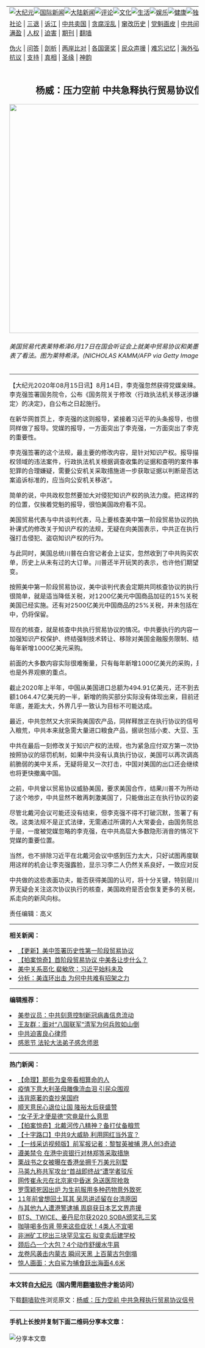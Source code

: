 <a name="1" id="1" target="_blank"></a><span id="1"></span>
<table align=center border="0"><tr><td colspan="2" VALIGN=TOP><a href="https://github.com/aecffq3870/djy/blob/master/gb/nsc413.md#1"><img src="https://raw.githubusercontent.com/aecffq3870/www/master/t/djy/1.jpg" title="大纪元"></a><a href="https://github.com/aecffq3870/djy/blob/master/gb/n24hr.md#1"><img src="https://raw.githubusercontent.com/aecffq3870/www/master/t/djy/3.jpg" title="国际新闻"></a><a href="https://github.com/aecffq3870/djy/blob/master/gb/nsc413.md#1"><img src="https://raw.githubusercontent.com/aecffq3870/www/master/t/djy/4.jpg" title="大陆新闻"></a><a href="https://github.com/aecffq3870/djy/blob/master/gb/news392.md#1"><img src="https://raw.githubusercontent.com/aecffq3870/www/master/t/djy/5.jpg" title="评论"></a><a href="https://github.com/aecffq3870/djy/blob/master/gb/news2007.md#1"><img src="https://raw.githubusercontent.com/aecffq3870/www/master/t/djy/6.jpg" title="文化"></a><a href="https://github.com/aecffq3870/djy/blob/master/gb/news2008.md#1"><img src="https://raw.githubusercontent.com/aecffq3870/www/master/t/djy/7.jpg" title="生活"></a><a href="https://github.com/aecffq3870/djy/blob/master/gb/ncyule.md#1"><img src="https://raw.githubusercontent.com/aecffq3870/www/master/t/djy/8.jpg" title="娱乐"></a><a href="https://github.com/aecffq3870/djy/blob/master/gb/nsc1002.md#1"><img src="https://raw.githubusercontent.com/aecffq3870/www/master/t/djy/9.jpg" title="健康"><a href="https://github.com/aecffq3870/djy/blob/master/gb/nf6092.md#1"><img src="https://raw.githubusercontent.com/aecffq3870/www/master/t/djy/10a.jpg" title="独家"></a><a href="https://github.com/aecffq3870/djy/blob/master/gb/nf4514.md#1"><img src="https://raw.githubusercontent.com/aecffq3870/www/master/t/djy/12a.jpg" title="头条"></a></td></tr>
<tr><td colspan="2" VALIGN=TOP><a target="_blank" href="https://github.com/aecffq3870/djy/blob/master/gb/9p.md#1">社论</a> | <a target="_blank" href="https://github.com/aecffq3870/djy/blob/master/gb/nf5657.md#1">三退</a> | <a target="_blank" href="https://github.com/aecffq3870/djy/blob/master/gb/nf6124.md#1">诉江</a> | <a target="_blank" href="https://github.com/aecffq3870/djy/blob/master/gb/nf1176117.md#1">中共卖国</a> | <a target="_blank" href="https://github.com/aecffq3870/djy/blob/master/gb/nf5773.md#1">贪腐淫乱</a> | <a target="_blank" href="https://github.com/aecffq3870/djy/blob/master/gb/nf1176115.md#1">窜改历史</a> | <a target="_blank" href="https://github.com/aecffq3870/djy/blob/master/gb/nf1176107.md#1">党魁画皮</a> | <a target="_blank" href="https://github.com/aecffq3870/djy/blob/master/gb/nf1320400.md#1">中共间谍</a> | <a target="_blank" href="https://github.com/aecffq3870/djy/blob/master/gb/nf1176114.md#1">破坏传统</a> | <a target="_blank" href="https://github.com/aecffq3870/ntdtv/blob/master/gb/prog447_1.md#1">恶贯满盈</a> | <a target="_blank" href="https://github.com/aecffq3870/djy/blob/master/gb/ncid278.md#1">人权</a> | <a target="_blank" href="https://github.com/aecffq3870/djy/blob/master/gb/nf1176111.md#1">迫害</a> | <a target="_blank" href="https://gitlab.com/szzdlab/mh-qikan/blob/master/README.md#1">期刊</a> | <a target="_blank" href="https://github.com/aecffq3870/www/blob/master/README.md?zsrh#8">翻墙</a></p><p><a target="_blank" href="https://github.com/aecffq3870/djy/blob/master/gb/nf5562.md#1">伪火</a> | <a target="_blank" href="https://github.com/aecffq3870/djy/blob/master/gb/nf4378.md#1">问答</a> | <a target="_blank" href="https://github.com/aecffq3870/djy/blob/master/gb/nf5792.md#1">剖析</a> | <a target="_blank" href="https://github.com/aecffq3870/djy/blob/master/gb/nf5735.md#1">两岸比对</a> | <a target="_blank" href="https://github.com/aecffq3870/djy/blob/master/gb/nf6119.md#1">各国褒奖</a> | <a target="_blank" href="https://github.com/aecffq3870/djy/blob/master/gb/nf6120.md#1">民众声援</a> | <a target="_blank" href="https://github.com/aecffq3870/djy/blob/master/gb/nf1188594.md#1">难忘记忆</a> | <a target="_blank" href="https://github.com/aecffq3870/djy/blob/master/gb/nf3180.md#1">海外弘传</a> | <a target="_blank" href="https://github.com/aecffq3870/djy/blob/master/gb/nf5410.md#1">万人上访</a> | <a target="_blank" href="https://github.com/aecffq3870/ntdtv/blob/master/gb/prog1530_1.md#1">和平抗议</a> | <a target="_blank" href="https://github.com/aecffq3870/djy/blob/master/gb/nf4386.md#1">支持</a> | <a target="_blank" href="https://github.com/aecffq3870/djy/blob/master/gb/nf4389.md#1">真相</a> | <a target="_blank" href="https://github.com/aecffq3870/djy/blob/master/gb/nf5790.md#1">圣缘</a> | <a target="_blank" href="https://github.com/aecffq3870/djy/blob/master/gb/nf4786.md#1">神韵</a></td></tr>
<tr><td VALIGN=TOP width="626"><h2 align=center>杨威：压力空前 中共急释执行贸易协议信号</h2>
<img width="600" src="https://i.epochtimes.com/assets/uploads/2019/12/GettyImages-1150582660-600x400-1.jpg" />
<h6>美国贸易代表莱特希泽6月17日在国会听证会上就美中贸易协议和美墨加贸易协议发表了看法。图为莱特希泽。(NICHOLAS KAMM/AFP via Getty Images)
</h6>
<hr>
	<p>【大纪元2020年08月15日讯】8月14日，<ahref="https://github.com/aecffq3870/djy/blob/master/gb/tag/%E6%9D%8E%E5%85%8B%E5%BC%BA.md#1">李克强</a>忽然获得党媒亲睐。新华社报导：李克强签署国务院令，公布《国务院关于修改〈行政执法机关移送涉嫌犯罪案件的规定〉的决定》，自公布之日起施行。</p>
<p>在新华网首页上，<ahref="https://github.com/aecffq3870/djy/blob/master/gb/tag/%E6%9D%8E%E5%85%8B%E5%BC%BA.md#1">李克强</a>的这则报导，紧接着习近平的头条报导，也很突出。央视也同样做了报导。党媒的报导，一方面突出了李克强，一方面突出了李克强签署的法规的重要性。</p>
<p>李克强签署的这个法规，最主要的修改内容，是针对知识产权。报导描述称，“知识产权领域的违法案件，行政执法机关根据调查收集的证据和查明的案件事实，认为存在犯罪的合理嫌疑，需要公安机关采取措施进一步获取证据以判断是否达到刑事案件立案追诉标准的，应当向公安机关移送”。</p>
<p>简单的说，中共政权忽然要加大对侵犯知识产权的执法力度。把这样的信息摆在突出的位置，仅挨着党魁的报导，很怕美国政府看不见。</p>
<p>美国贸易代表与中共谈判代表，马上要核查美中第一阶段<ahref="https://github.com/aecffq3870/djy/blob/master/gb/tag/%E8%B4%B8%E6%98%93%E5%8D%8F%E8%AE%AE.md#1">贸易协议</a>的执行情况，中共补课式的修改关于知识产权的法规，无疑在向美国表示，中共正在执行贸易协议，加强打击侵犯、盗窃知识产权的行为。</p>
<p>与此同时，美国总统<ahref="https://github.com/aecffq3870/djy/blob/master/gb/tag/%E5%B7%9D%E6%99%AE.md#1">川普</a>在白宫记者会上证实，忽然收到了中共购买农产品的大宗订单，历史上从未有过的大订单。川普还半开玩笑的表示，也许他们期望我能做一点改变。</p>
<p>按照美中第一阶段<ahref="https://github.com/aecffq3870/djy/blob/master/gb/tag/%E8%B4%B8%E6%98%93%E5%8D%8F%E8%AE%AE.md#1">贸易协议</a>，美中谈判代表会定期共同核查协议的执行情况。对美国很简单，就是适当降低关税，对1200亿美元中国商品加征的15%关税，减到7.5%，美国已经实施。还有对2500亿美元中国商品的25%关税，并未包括在第一阶段协议中，仍将保留。</p>
<p>现在的核查，就是核查中共执行贸易协议的情况。中共要执行的内容一大堆，包括：加强知识产权保护、终结强制技术转让、移除对美国金融服务限制、结束汇率操纵、每年新增1000亿美元采购。</p>
<p>前面的大多数内容实际很难衡量，只有每年新增1000亿美元的采购，是个硬指标，也是外界观察的重点。</p>
<p>截止2020年上半年，中国从美国进口总额为494.91亿美元，还不到去年全年进口总额1064.47亿美元的一半，新增的购买部分实际没有体现出来，目前还剩4个半月到年底，差距太大，外界几乎一致认为目标不可能达成。</p>
<p>最近，中共忽然又大宗采购美国农产品，同样释放正在执行协议的信号。同时中国陷入粮荒，中共本来就急需大量进口粮食产品，据说包括小麦、大豆、玉米、肉类等。</p>
<p>中共在最后一刻修改关于知识产权的法规，也为紧急应付双方第一次协议执行核查。按照协议的惩罚机制，如果中共没有认真执行协议，美国可以再次调高关税。这对目前脆弱的<ahref="https://github.com/aecffq3870/djy/blob/master/gb/tag/%E7%BE%8E%E4%B8%AD%E5%85%B3%E7%B3%BB.md#1">美中关系</a>，无疑将是又一次打击，中国对美国的出口还会继续滑落，供应链也将更快撤离中国。</p>
<p>之前，中共曾以贸易协议威胁美国，要求美国合作，结果<ahref="https://github.com/aecffq3870/djy/blob/master/gb/tag/%E5%B7%9D%E6%99%AE.md#1">川普</a>不为所动。<ahref="https://github.com/aecffq3870/djy/blob/master/gb/tag/%E7%BE%8E%E4%B8%AD%E5%85%B3%E7%B3%BB.md#1">美中关系</a>到了这个地步，中共显然不敢再刺激美国了，只能做出正在执行协议的姿态。</p>
<p>尽管<ahref="https://github.com/aecffq3870/djy/blob/master/gb/tag/%E5%8C%97%E6%88%B4%E6%B2%B3%E4%BC%9A%E8%AE%AE.md#1">北戴河会议</a>可能还没有结束，但李克强不得不打破沉默，签署了有关法规的修改。这类法规不是正式法律，无需通过所谓的人大常委会，由国务院总理签署即可。于是，一度被党媒忽略的李克强，在中共高层大多数隐形消音的情况下，忽然占据了党媒的重要位置。</p>
<p>当然，也不排除习近平在<ahref="https://github.com/aecffq3870/djy/blob/master/gb/tag/%E5%8C%97%E6%88%B4%E6%B2%B3%E4%BC%9A%E8%AE%AE.md#1">北戴河会议</a>中感到压力太大，只好试图再度联手李克强，利用这样的机会让李克强露脸，显示习李二人仍然关系良好，一致应对反习力量。</p>
<p>中共做的这些表面功夫，能否获得美国的认可，将十分关键，特别是川普的态度。外界无疑会关注这次协议执行的核查，美国政府是否会恢复更多的关税，将成为美中关系走向的新风向标。</p>
<p>责任编辑：高义</p>
	
<hr>


<strong>相关新闻：</strong>
<li><a href="https://github.com/aecffq3870/djy/blob/master/gb/20/1/15/n11795625.md#1">【更新】美中签署历史性第一阶段贸易协议</a></li>
<li><a href="https://github.com/aecffq3870/djy/blob/master/gb/20/1/16/n11796541.md#1">【拍案惊奇】首阶段贸易协议 中美各让步什么？</a></li>
<li><a href="https://github.com/aecffq3870/djy/blob/master/gb/20/8/7/n12314824.md#1">美中关系恶化 裴敏欣：习近平始料未及</a></li>
<li><a href="https://github.com/aecffq3870/djy/blob/master/gb/20/8/14/n12330899.md#1">分析：美连环出击 为何中共难有招架之力</a></li>
<hr>


<strong>编辑推荐：</strong>
<li><a href="https://github.com/onzhi266/djy/blob/master/gb/20/2/22/n11887949.md#1">美参议员：中共刻意控制新冠病毒信息流动</a></li>
<li><a href="https://github.com/tsiac2612/djy/blob/master/gb/19/12/31/n11757068.md#1" target="_blank">王友群：面对“八国联军”清军为何兵败如山倒</a></li><li><a href="https://github.com/aecffq3870/djy/blob/master/gb/9/2/9/n2422991.md?dfh#1" target="_blank">中共迫害良心律师</a></li><li><a href="https://github.com/tsiac2612/djy/blob/master/gb/18/11/22/n10869347.md#1" target="_blank">感恩节 法轮大法弟子感念师恩</a></li>
<hr>

<strong>热门新闻：</strong>
<li><a href="https://github.com/alniap312/djy/blob/master/gb/20/2/14/n11869302.md#1">【命理】那些为皇帝看相算命的人</a></li>
<li><a href="https://github.com/alniap312/djy/blob/master/gb/20/8/9/n12317099.md#1">疫情下意大利圣母雕像流血泪 引民众围观</a></li>
<li><a href="https://github.com/alniap312/djy/blob/master/gb/20/6/1/n12153439.md#1">违背原著的查抄荣国府</a></li>
<li><a href="https://github.com/alniap312/djy/blob/master/gb/20/8/6/n12310782.md#1">顺天意民心退位让国 隆裕太后获盛赞</a></li>
<li><a href="https://github.com/alniap312/djy/blob/master/gb/20/8/7/n12313595.md#1">“女子无才便是德”究竟是什么意思</a></li>
<li><a href="https://github.com/alniap312/djy/blob/master/gb/20/8/14/n12329716.md#1">【拍案惊奇】北戴河传八精神？备打仗备粮荒</a></li>
<li><a href="https://github.com/alniap312/djy/blob/master/gb/20/8/14/n12329605.md#1">【十字路口】中共9大威胁 利用网红当外宣？</a></li>
<li><a href="https://github.com/alniap312/djy/blob/master/gb/20/8/14/n12330044.md#1">【一线采访视频版】前军报记者：黎智英被捕 港人创3奇迹</a></li>
<li><a href="https://github.com/alniap312/djy/blob/master/gb/20/8/12/n12325133.md#1">遵美禁令 在港中资银行对林郑等采取措施</a></li>
<li><a href="https://github.com/alniap312/djy/blob/master/gb/20/8/12/n12325861.md#1">栗战书之女被曝在香港坐拥千万美元别墅</a></li>
<li><a href="https://github.com/alniap312/djy/blob/master/gb/20/8/12/n12324381.md#1">马英九称共军攻台“首战即终战”遭学者驳斥</a></li>
<li><a href="https://github.com/alniap312/djy/blob/master/gb/20/8/13/n12329177.md#1">网传崔永元在北京家中昏迷 急送医院抢救</a></li>
<li><a href="https://github.com/alniap312/djy/blob/master/gb/20/8/12/n12324696.md#1">罗霈颖死因出炉 为生前服用多种药物意外致死</a></li>
<li><a href="https://github.com/alniap312/djy/blob/master/gb/20/8/12/n12326221.md#1">11年前曾想回土耳其 吴凤讲述留在台湾原因</a></li>
<li><a href="https://github.com/alniap312/djy/blob/master/gb/20/8/11/n12323294.md#1">与其他九人遭港警逮捕 周庭获日本艺文界声援</a></li>
<li><a href="https://github.com/alniap312/djy/blob/master/gb/20/8/13/n12327881.md#1">BTS、TWICE、姜丹尼尔获2020 SOBA颁奖礼三奖</a></li>
<li><a href="https://github.com/alniap312/djy/blob/master/gb/20/8/12/n12326290.md#1">咖啡喝多伤肾 带来这些症状！4类人不宜喝</a></li>
<li><a href="https://github.com/alniap312/djy/blob/master/gb/20/8/11/n12321930.md#1">非洲矿工挖出三块罕见宝石 拟变卖后建学校</a></li>
<li><a href="https://github.com/alniap312/djy/blob/master/gb/20/8/11/n12323815.md#1">颈后凸一个大包？4个动作舒缓水牛肩</a></li>
<li><a href="https://github.com/alniap312/djy/blob/master/gb/20/8/13/n12327428.md#1">龙卷风袭击内蒙古 瞬间天黑 上百蒙古包倒塌</a></li>
<li><a href="https://github.com/alniap312/djy/blob/master/gb/20/8/13/n12327637.md#1">惊人画面：大白鲨为捕食跃出海面4.6米</a></li>
<hr>

<strong>本文转自<a href="https://www.epochtimes.com">大纪元</a>（国内需用<a href="https://github.com/aecffq3870/www/blob/master/README.md#8">翻墙软件</a>才能访问）</strong><p>下载<a href="https://github.com/aecffq3870/www/blob/master/README.md#8">翻墙软件</a>浏览原文：<a href="https://www.epochtimes.com/gb/20/8/14/n12331677.htm">杨威：压力空前 中共急释执行贸易协议信号</a></p><hr>

<strong>手机上长按并复制下面二维码分享本文章：</strong><br><br><img src="http://www.szzd.org/v.php?action=qrcode&url=https://github.com/aecffq3870/djy/blob/master/gb/20/8/14/n12331677.md%231" title="分享本文章"></td><td VALIGN=TOP><a href="https://github.com/aecffq3870/djy/blob/master/gb/16/1/21/n4622075.md?dfh#1" target="_blank"><img src="https://raw.githubusercontent.com/aecffq3870/djy/master/gb/300/wei-f1.jpg" title="中共的伪火骗局"  alt="中共的伪火骗局"></a><br><a href="https://github.com/aecffq3870/www/blob/master/README.md?dfh#9" target="_blank"><img src="https://raw.githubusercontent.com/aecffq3870/djy/master/gb/300/yong-h.jpg" title="永恒的见证"  alt="永恒的见证"></a><br><a href="https://github.com/aecffq3870/djy/blob/master/gb/13/9/29/n3974789.md?dfh#1" target="_blank"><img src="https://raw.githubusercontent.com/aecffq3870/djy/master/gb/300/shang-lnz.jpg" title="善良女子被中共投男牢"  alt="善良女子被中共投男牢"></a><br><a href="https://github.com/aecffq3870/djy/blob/master/gb/16/3/16/n4663449.md?dfh#1" target="_blank"><img src="https://raw.githubusercontent.com/aecffq3870/djy/master/gb/300/huo-z3.jpg" title="警卫目击活摘器官"  alt="警卫目击活摘器官"></a><br><a href="https://github.com/aecffq3870/djy/blob/master/gb/16/8/7/n8177641.md?dfh#1" target="_blank"><img src="https://raw.githubusercontent.com/aecffq3870/djy/master/gb/300/huo-z4.jpg" title="证人描述活摘恐怖"  alt="证人描述活摘恐怖"></a><br><a href="https://github.com/aecffq3870/djy/blob/master/gb/10/4/19/n2881569.md?dfh#1" target="_blank"><img src="https://raw.githubusercontent.com/aecffq3870/djy/master/gb/300/huo-z1.jpg" title="揭开活摘器官黑幕"  alt="揭开活摘器官黑幕"></a><br><a href="https://github.com/aecffq3870/djy/blob/master/gb/10/11/7/n3077476.md?dfh#1" target="_blank"><img src="https://raw.githubusercontent.com/aecffq3870/djy/master/gb/300/ma-ks.jpg" title="马克思的成魔之路"  alt="马克思的成魔之路"></a><br><a href="https://github.com/aecffq3870/djy/blob/master/gb/14/6/9/n4173977.md?dfh#1" target="_blank"><img src="https://raw.githubusercontent.com/aecffq3870/djy/master/gb/300/chang-zs.jpg" title="藏字石 蕴天机"  alt="藏字石 蕴天机"></a><br><a href="https://github.com/aecffq3870/djy/blob/master/gb/18/5/10/n10381511.md?dfh#1" target="_blank"><img src="https://raw.githubusercontent.com/aecffq3870/djy/master/gb/300/st1.jpg" title="关注3亿人三退"  alt="关注3亿人三退"></a><br><a href="https://github.com/aecffq3870/djy/blob/master/gb/18/3/21/n10237682.md?dfh#1" target="_blank"><img src="https://raw.githubusercontent.com/aecffq3870/djy/master/gb/300/jie-t.jpg" title="解体中共复兴中华"  alt="解体中共复兴中华"></a><br><a href="https://github.com/aecffq3870/djy/blob/master/gb/9/2/9/n2422991.md?dfh#1" target="_blank"><img src="https://raw.githubusercontent.com/aecffq3870/djy/master/gb/300/gao-zs.jpg" title="中共迫害良心律师"  alt="中共迫害良心律师"></a><br><a href="https://github.com/aecffq3870/djy/blob/master/gb/18/12/9/n10900044.md?dfh#1" target="_blank"><img src="https://raw.githubusercontent.com/aecffq3870/djy/master/gb/300/sj1.jpg" title="303万人举报江泽民"  alt="303万人举报江泽民"></a><br><a href="https://github.com/aecffq3870/djy/blob/master/gb/18/8/28/n10672014.md?dfh#1" target="_blank"><img src="https://raw.githubusercontent.com/aecffq3870/djy/master/gb/300/sj2.jpg" title="这些官员为何起诉江泽民"  alt="这些官员为何起诉江泽民"></a><br><a href="https://github.com/aecffq3870/djy/blob/master/gb/8/12/18/n2367165.md?dfh#1" target="_blank"><img src="https://raw.githubusercontent.com/aecffq3870/djy/master/gb/300/liangan.jpg" title="海峡两岸的强烈对比"  alt="海峡两岸的强烈对比"></a><br><a href="https://github.com/aecffq3870/djy/blob/master/gb/15/12/10/n4593139.md?dfh#1" target="_blank"><img src="https://raw.githubusercontent.com/aecffq3870/djy/master/gb/300/jia-ndzl.jpg" title="加拿大总理的贺信"  alt="加拿大总理的贺信"></a><br><a href="https://github.com/aecffq3870/djy/blob/master/gb/11/6/17/n3289382.md?dfh#1" target="_blank"><img src="https://raw.githubusercontent.com/aecffq3870/djy/master/gb/300/xiao-wd.jpg" title="探寻真相兼听则明"  alt="探寻真相兼听则明"></a><br><a href="https://github.com/aecffq3870/djy/blob/master/gb/18/10/27/n10812623.md?dfh#1" target="_blank"><img src="https://raw.githubusercontent.com/aecffq3870/djy/master/gb/300/yindu.jpg" title="印度媒体报道东方"  alt="印度媒体报道东方"></a><br><a href="https://github.com/aecffq3870/djy/blob/master/gb/18/6/9/n10469652.md?dfh#1" target="_blank"><img src="https://raw.githubusercontent.com/aecffq3870/djy/master/gb/300/xie-j.jpg" title="不一样的海外校园"  alt="不一样的海外校园"></a><br><a href="https://github.com/aecffq3870/djy/blob/master/gb/7/4/5/n1669415.md?dfh#1" target="_blank"><img src="https://raw.githubusercontent.com/aecffq3870/djy/master/gb/300/li-up.jpg" title="从大师到徒弟的传奇"  alt="从大师到徒弟的传奇"></a><br><a href="https://github.com/aecffq3870/djy/blob/master/gb/17/5/26/n9191512.md?dfh#1" target="_blank"><img src="https://raw.githubusercontent.com/aecffq3870/djy/master/gb/300/zfl2.jpg" title="亿万人与东方一本奇书"  alt="亿万人与东方一本奇书"></a><br><a href="https://github.com/aecffq3870/djy/blob/master/gb/13/11/27/n4020290.md?dfh#1" target="_blank"><img src="https://raw.githubusercontent.com/aecffq3870/djy/master/gb/300/zhen-h.jpg" title="大陆见不到的震撼场面"  alt="大陆见不到的震撼场面"></a><br><a href="https://github.com/aecffq3870/djy/blob/master/gb/15/7/17/n4482910.md?dfh#1" target="_blank"><img src="https://raw.githubusercontent.com/aecffq3870/djy/master/gb/300/dalu-sk.jpg" title="人心向善 大陆当初盛况"  alt="人心向善 大陆当初盛况"></a><br><a href="https://github.com/aecffq3870/djy/blob/master/gb/19/1/5/n10955468.md?dfh#1" target="_blank"><img src="https://raw.githubusercontent.com/aecffq3870/djy/master/gb/300/zfl1.jpg" title="追寻真理 这书讲什么"  alt="追寻真理 这书讲什么"></a><br><a href="https://github.com/aecffq3870/www/blob/master/README.md?dfh#1" target="_blank"><img src="https://raw.githubusercontent.com/aecffq3870/djy/master/gb/300/fq1.jpg" title="下载免费翻墙软件"  alt="下载免费翻墙软件"></a><br></td></tr></table>
